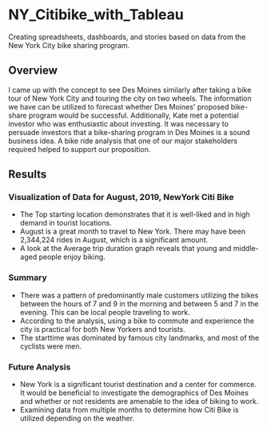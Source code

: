 # NY_Citibike_with_Tableau
Creating spreadsheets, dashboards, and stories based on data from the New York City bike sharing program.

## Overview
I came up with the concept to see Des Moines similarly after taking a bike tour of New York City and touring the city on two wheels. The information we have can be utilized to forecast whether Des Moines' proposed bike-share program would be successful. Additionally, Kate met a potential investor who was enthusiastic about investing. It was necessary to persuade investors that a bike-sharing program in Des Moines is a sound business idea. A bike ride analysis that one of our major stakeholders required helped to support our proposition.

## Results

### Visualization of Data for August, 2019, NewYork Citi Bike
- The Top starting location demonstrates that it is well-liked and in high demand in tourist locations.
- August is a great month to travel to New York. There may have been 2,344,224 rides in August, which is a significant amount.
- A look at the Average trip duration graph reveals that young and middle-aged people enjoy biking.

### Summary
- There was a pattern of predominantly male customers utilizing the bikes between the hours of 7 and 9 in the morning and between 5 and 7 in the evening. This can be local people traveling to work.
- According to the analysis, using a bike to commute and experience the city is practical for both New Yorkers and tourists.
- The starttime was dominated by famous city landmarks, and most of the cyclists were men.

### Future Analysis 
- New York is a significant tourist destination and a center for commerce. It would be beneficial to investigate the demographics of Des Moines and whether or not residents are amenable to the idea of biking to work.
- Examining data from multiple months to determine how Citi Bike is utilized depending on the weather.
